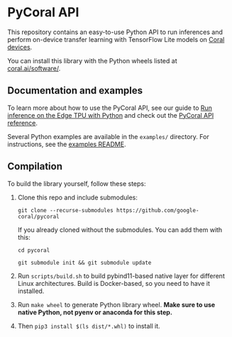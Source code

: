 # PyCoral API

This repository contains an easy-to-use Python API to run inferences and
perform on-device transfer learning with TensorFlow Lite models on
[Coral devices](https://coral.ai/products/).

You can install this library with the Python wheels listed at
[coral.ai/software/](https://coral.ai/software/#pycoral-api).

## Documentation and examples

To learn more about how to use the PyCoral API, see our guide to [Run inference
on the Edge TPU with Python](https://coral.ai/docs/edgetpu/tflite-python/) and
check out the [PyCoral API reference](https://coral.ai/docs/reference/py/).

Several Python examples are available in the `examples/` directory. For
instructions, see the [examples README](
https://github.com/google-coral/pycoral/tree/master/examples#pycoral-api-examples).


## Compilation

To build the library yourself, follow these steps:

1.  Clone this repo and include submodules:

    ```
    git clone --recurse-submodules https://github.com/google-coral/pycoral
    ```

    If you already cloned without the submodules. You can add them with this:

    ```
    cd pycoral

    git submodule init && git submodule update
    ```

1.  Run `scripts/build.sh` to build pybind11-based native layer for different
    Linux architectures. Build is Docker-based, so you need to have it
    installed.

1.  Run `make wheel` to generate Python library wheel. **Make sure to use native Python, not 
    pyenv or anaconda for this step.**

1.  Then `pip3 install $(ls dist/*.whl)` to install it.

    